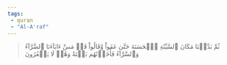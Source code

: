 ```yaml
---
tags: 
 - quran 
 - "Al-A'raf"
---
```


> ثُمَّ بَدَّلۡنَا مَكَانَ ٱلسَّيِّئَةِ ٱلۡحَسَنَةَ حَتَّىٰ عَفَواْ وَّقَالُواْ قَدۡ مَسَّ ءَابَآءَنَا ٱلضَّرَّآءُ وَٱلسَّرَّآءُ فَأَخَذۡنَٰهُم بَغۡتَةٗ وَهُمۡ لَا يَشۡعُرُونَ
